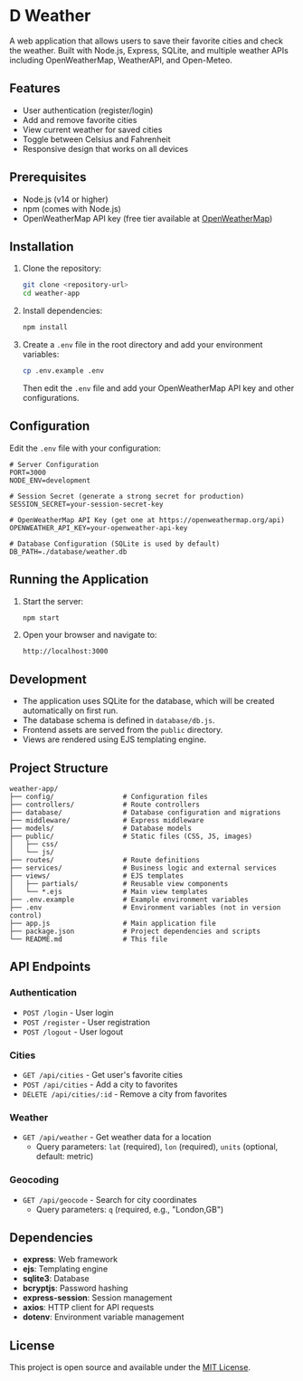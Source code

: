 # D Weather

A web application that allows users to save their favorite cities and check the weather. Built with Node.js, Express, SQLite, and multiple weather APIs including OpenWeatherMap, WeatherAPI, and Open-Meteo.

## Features

- User authentication (register/login)
- Add and remove favorite cities
- View current weather for saved cities
- Toggle between Celsius and Fahrenheit
- Responsive design that works on all devices

## Prerequisites

- Node.js (v14 or higher)
- npm (comes with Node.js)
- OpenWeatherMap API key (free tier available at [OpenWeatherMap](https://openweathermap.org/api))

## Installation

1. Clone the repository:
   ```bash
   git clone <repository-url>
   cd weather-app
   ```

2. Install dependencies:
   ```bash
   npm install
   ```

3. Create a `.env` file in the root directory and add your environment variables:
   ```bash
   cp .env.example .env
   ```
   Then edit the `.env` file and add your OpenWeatherMap API key and other configurations.

## Configuration

Edit the `.env` file with your configuration:

```
# Server Configuration
PORT=3000
NODE_ENV=development

# Session Secret (generate a strong secret for production)
SESSION_SECRET=your-session-secret-key

# OpenWeatherMap API Key (get one at https://openweathermap.org/api)
OPENWEATHER_API_KEY=your-openweather-api-key

# Database Configuration (SQLite is used by default)
DB_PATH=./database/weather.db
```

## Running the Application

1. Start the server:
   ```bash
   npm start
   ```

2. Open your browser and navigate to:
   ```
   http://localhost:3000
   ```

## Development

- The application uses SQLite for the database, which will be created automatically on first run.
- The database schema is defined in `database/db.js`.
- Frontend assets are served from the `public` directory.
- Views are rendered using EJS templating engine.

## Project Structure

```
weather-app/
├── config/                 # Configuration files
├── controllers/            # Route controllers
├── database/               # Database configuration and migrations
├── middleware/             # Express middleware
├── models/                 # Database models
├── public/                 # Static files (CSS, JS, images)
│   ├── css/
│   └── js/
├── routes/                 # Route definitions
├── services/               # Business logic and external services
├── views/                  # EJS templates
│   ├── partials/           # Reusable view components
│   └── *.ejs               # Main view templates
├── .env.example            # Example environment variables
├── .env                    # Environment variables (not in version control)
├── app.js                  # Main application file
├── package.json            # Project dependencies and scripts
└── README.md               # This file
```

## API Endpoints

### Authentication

- `POST /login` - User login
- `POST /register` - User registration
- `POST /logout` - User logout

### Cities

- `GET /api/cities` - Get user's favorite cities
- `POST /api/cities` - Add a city to favorites
- `DELETE /api/cities/:id` - Remove a city from favorites

### Weather

- `GET /api/weather` - Get weather data for a location
  - Query parameters: `lat` (required), `lon` (required), `units` (optional, default: metric)

### Geocoding

- `GET /api/geocode` - Search for city coordinates
  - Query parameters: `q` (required, e.g., "London,GB")

## Dependencies

- **express**: Web framework
- **ejs**: Templating engine
- **sqlite3**: Database
- **bcryptjs**: Password hashing
- **express-session**: Session management
- **axios**: HTTP client for API requests
- **dotenv**: Environment variable management

## License

This project is open source and available under the [MIT License](LICENSE).
